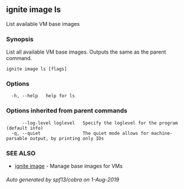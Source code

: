 ## ignite image ls

List available VM base images

### Synopsis


List all available VM base images. Outputs the same as the parent command.


```
ignite image ls [flags]
```

### Options

```
  -h, --help   help for ls
```

### Options inherited from parent commands

```
      --log-level loglevel   Specify the loglevel for the program (default info)
  -q, --quiet                The quiet mode allows for machine-parsable output, by printing only IDs
```

### SEE ALSO

* [ignite image](ignite_image.md)	 - Manage base images for VMs

###### Auto generated by spf13/cobra on 1-Aug-2019
